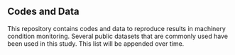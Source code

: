 ## Codes and Data
This repository contains codes and data to reproduce results in machinery condition monitoring. Several public datasets that are commonly used have been used in this study. This list will be appended over time. 
